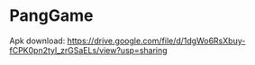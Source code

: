 # PangGame

Apk download: https://drive.google.com/file/d/1dgWo6RsXbuy-fCPK0pn2tyl_zrGSaELs/view?usp=sharing
